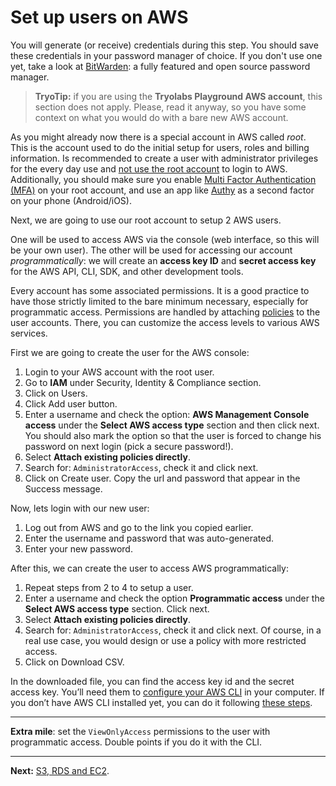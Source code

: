 # Set up users on AWS

You will generate (or receive) credentials during this step. You should save these credentials in your password manager of choice. If you don't use one yet, take a look at [BitWarden](https://bitwarden.com/): a fully featured and open source password manager.

> **TryoTip:** if you are using the **Tryolabs Playground AWS account**, this section does not apply. Please, read it anyway, so you have some context on what you would do with a bare new AWS account.

As you might already now there is a special account in AWS called _root_. This is the account used to do the initial setup for users, roles and billing information. Is recommended to create a user with administrator privileges for the every day use and [not use the root account](https://docs.aws.amazon.com/IAM/latest/UserGuide/best-practices.html#create-iam-users) to login to AWS. Additionally, you should make sure you enable [Multi Factor Authentication (MFA)](http://docs.aws.amazon.com/console/iam/security-status-activate-mfa) on your root account, and use an app like [Authy](https://authy.com/) as a second factor on your phone (Android/iOS).

Next, we are going to use our root account to setup 2 AWS users.

One will be used to access AWS via the console (web interface, so this will be your own user). The other will be used for accessing our account *programmatically*: we will create an **access key ID** and **secret access key** for the AWS API, CLI, SDK, and other development tools.

Every account has some associated permissions. It is a good practice to have those strictly limited to the bare minimum necessary, especially for programmatic access. Permissions are handled by attaching [policies](http://docs.aws.amazon.com/IAM/latest/UserGuide/access_policies.html) to the user accounts. There, you can customize the access levels to various AWS services.

First we are going to create the user for the AWS console:

1. Login to your AWS account with the root user.
2. Go to **IAM** under Security, Identity & Compliance section.
3. Click on Users.
4. Click Add user button.
5. Enter a username and check the option: **AWS Management Console access** under the **Select AWS access type** section and then click next. You should also mark the option so that the user is forced to change his password on next login (pick a secure password!).
6. Select **Attach existing policies directly**.
7. Search for: `AdministratorAccess`, check it and click next.
8. Click on Create user. Copy the url and password that appear in the Success message.

Now, lets login with our new user:

1. Log out from AWS and go to the link you copied earlier.
2. Enter the username and password that was auto-generated.
3. Enter your new password.

After this, we can create the user to access AWS programmatically:

1. Repeat steps from 2 to 4 to setup a user.
2. Enter a username and check the option **Programmatic access** under the **Select AWS access type** section. Click next.
3. Select **Attach existing policies directly**.
4. Search for: `AdministratorAccess`, check it and click next. Of course, in a real use case, you would design or use a policy with more restricted access.
5. Click on Download CSV.

In the downloaded file, you can find the access key id and the secret access key. You’ll need them to [configure your AWS CLI](http://docs.aws.amazon.com/cli/latest/userguide/cli-chap-getting-started.html) in your computer. If you don’t have AWS CLI installed yet, you can do it following [these steps](http://docs.aws.amazon.com/cli/latest/userguide/installing.html).

---
**Extra mile**: set the `ViewOnlyAccess` permissions to the user with programmatic access. Double points if you do it with the CLI.

---

**Next:** [S3, RDS and EC2](/workshop/s3-web-ec2-api-rds/introduction.md).
